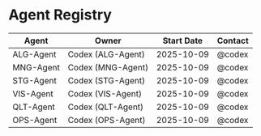 # Agent Registry

| Agent | Owner | Start Date | Contact |
| --- | --- | --- | --- |
| ALG-Agent | Codex (ALG-Agent) | 2025-10-09 | @codex |
| MNG-Agent | Codex (MNG-Agent) | 2025-10-09 | @codex |
| STG-Agent | Codex (STG-Agent) | 2025-10-09 | @codex |
| VIS-Agent | Codex (VIS-Agent) | 2025-10-09 | @codex |
| QLT-Agent | Codex (QLT-Agent) | 2025-10-09 | @codex |
| OPS-Agent | Codex (OPS-Agent) | 2025-10-09 | @codex |
